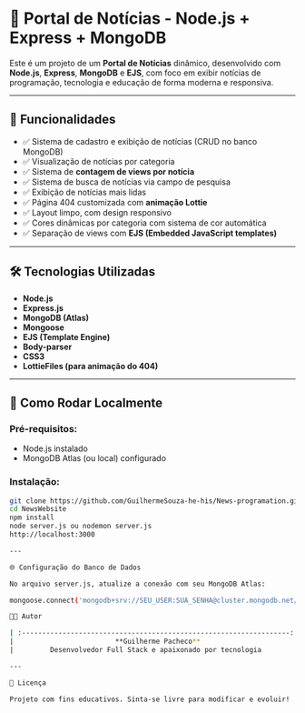 # 📰 Portal de Notícias - Node.js + Express + MongoDB

Este é um projeto de um **Portal de Notícias** dinâmico, desenvolvido com **Node.js**, **Express**, **MongoDB** e **EJS**, com foco em exibir notícias de programação, tecnologia e educação de forma moderna e responsiva.

---

## 🚀 Funcionalidades

- ✅ Sistema de cadastro e exibição de notícias (CRUD no banco MongoDB)
- ✅ Visualização de notícias por categoria
- ✅ Sistema de **contagem de views por notícia**
- ✅ Sistema de busca de notícias via campo de pesquisa
- ✅ Exibição de notícias mais lidas
- ✅ Página 404 customizada com **animação Lottie**
- ✅ Layout limpo, com design responsivo
- ✅ Cores dinâmicas por categoria com sistema de cor automática
- ✅ Separação de views com **EJS (Embedded JavaScript templates)**

---

## 🛠️ Tecnologias Utilizadas

- **Node.js**
- **Express.js**
- **MongoDB (Atlas)**
- **Mongoose**
- **EJS (Template Engine)**
- **Body-parser**
- **CSS3**
- **LottieFiles (para animação do 404)**


---

## 💾 Como Rodar Localmente

### Pré-requisitos:

- Node.js instalado
- MongoDB Atlas (ou local) configurado

### Instalação:

```bash
git clone https://github.com/GuilhermeSouza-he-his/News-programation.git
cd NewsWebsite
npm install
node server.js ou nodemon server.js
http://localhost:3000

---

🌐 Configuração do Banco de Dados

No arquivo server.js, atualize a conexão com seu MongoDB Atlas:

mongoose.connect('mongodb+srv://SEU_USER:SUA_SENHA@cluster.mongodb.net/NOME_DO_BANCO', {...})

🧑‍💻 Autor

| :------------------------------------------------------------------: |
|                         **Guilherme Pacheco**                        |
|         Desenvolvedor Full Stack e apaixonado por tecnologia         |

---

📃 Licença

Projeto com fins educativos. Sinta-se livre para modificar e evoluir!